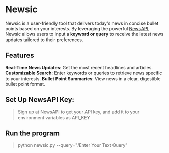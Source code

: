 # Newsic
Newsic is a user-friendly tool that delivers today's news in concise bullet points based on your interests. By leveraging the powerful [NewsAPI](https://newsapi.org/), Newsic allows users to input a **keyword or query** to receive the latest news updates tailored to their preferences.

## Features
**Real-Time News Updates**: Get the most recent headlines and articles.
**Customizable Search**: Enter keywords or queries to retrieve news specific to your interests.
**Bullet Point Summaries**: View news in a clear, digestible bullet point format.

## Set Up NewsAPI Key:

> Sign up at NewsAPI to get your API key, and add it to your environment variables as API_KEY

## Run the program

> python newsic.py --query="/Enter Your Text Query"
